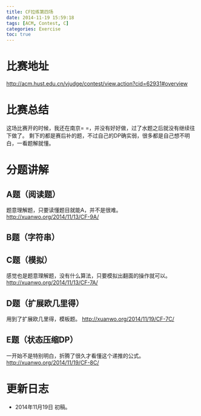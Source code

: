 ```yaml
---
title: CF拉练第四场
date: 2014-11-19 15:59:18
tags: [ACM, Contest, C]
categories: Exercise
toc: true
---
```

# 比赛地址
http://acm.hust.edu.cn/vjudge/contest/view.action?cid=62931#overview

# 比赛总结
这场比赛开的时候，我还在南京= =，并没有好好做，过了水题之后就没有继续往下做了。
剩下的都是赛后补的题，不过自己的DP确实弱，很多都是自己想不明白，一看题解就懂。

# 分题讲解
## A题（阅读题）
题意理解题，只要读懂题目就能A，并不是很难。
http://xuanwo.org/2014/11/13/CF-9A/

## B题（字符串）

## C题（模拟）
感觉也是题意理解题，没有什么算法，只要模拟出翻面的操作就可以。
http://xuanwo.org/2014/11/13/CF-7A/

## D题（扩展欧几里得）
用到了扩展欧几里得，模板题。
http://xuanwo.org/2014/11/19/CF-7C/

## E题（状态压缩DP）
一开始不是特别明白，折腾了很久才看懂这个递推的公式。
http://xuanwo.org/2014/11/19/CF-8C/

# 更新日志
- 2014年11月19日 初稿。